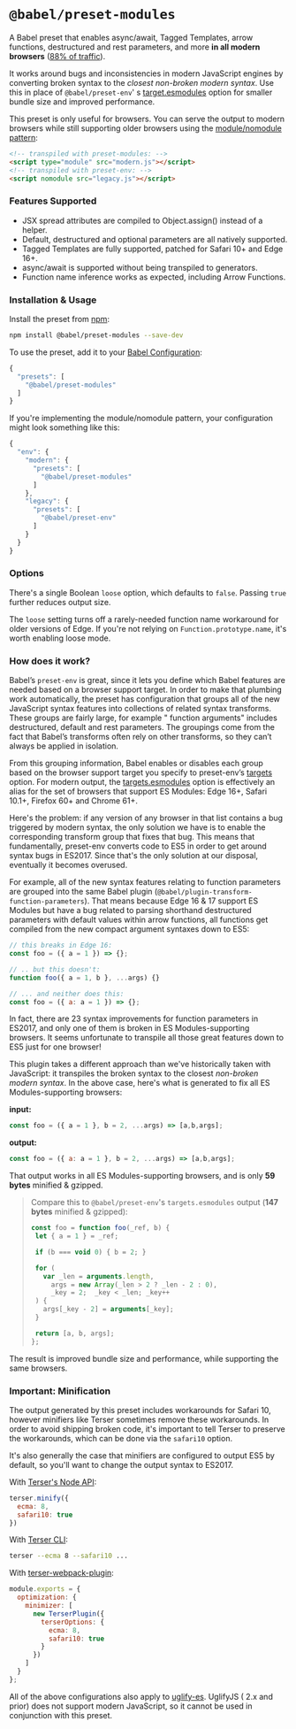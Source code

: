 # `@babel/preset-modules`

A Babel preset that enables async/await, Tagged Templates, arrow functions, destructured and rest parameters, and
more **in all modern browsers** ([88% of traffic](https://caniuse.com/#feat=es6-module)).

It works around bugs and inconsistencies in modern JavaScript engines by converting broken syntax to the _closest
non-broken modern syntax_. Use this in place of `@babel/preset-env`'
s [target.esmodules](https://babeljs.io/docs/en/babel-preset-env#targetsesmodules) option for smaller bundle size and
improved performance.

This preset is only useful for browsers. You can serve the output to modern browsers while still supporting older
browsers using
the [module/nomodule pattern](https://philipwalton.com/articles/deploying-es2015-code-in-production-today/):

```html
<!-- transpiled with preset-modules: -->
<script type="module" src="modern.js"></script>
<!-- transpiled with preset-env: -->
<script nomodule src="legacy.js"></script>
```

### Features Supported

- JSX spread attributes are compiled to Object.assign() instead of a helper.
- Default, destructured and optional parameters are all natively supported.
- Tagged Templates are fully supported, patched for Safari 10+ and Edge 16+.
- async/await is supported without being transpiled to generators.
- Function name inference works as expected, including Arrow Functions.

### Installation & Usage

Install the preset from [npm](https://www.npmjs.com/package/@babel/preset-modules):

```sh
npm install @babel/preset-modules --save-dev
```

To use the preset, add it to your [Babel Configuration](https://babeljs.io/docs/en/configuration):

```js
{
  "presets": [
    "@babel/preset-modules"
  ]
}
```

If you're implementing the module/nomodule pattern, your configuration might look something like this:

```js
{
  "env": {
    "modern": {
      "presets": [
        "@babel/preset-modules"
      ]
    },
    "legacy": {
      "presets": [
        "@babel/preset-env"
      ]
    }
  }
}
```

### Options

There's a single Boolean `loose` option, which defaults to `false`. Passing `true` further reduces output size.

The `loose` setting turns off a rarely-needed function name workaround for older versions of Edge. If you're not relying
on `Function.prototype.name`, it's worth enabling loose mode.

### How does it work?

Babel’s `preset-env` is great, since it lets you define which Babel features are needed based on a browser support
target. In order to make that plumbing work automatically, the preset has configuration that groups all of the new
JavaScript syntax features into collections of related syntax transforms. These groups are fairly large, for example "
function arguments" includes destructured, default and rest parameters. The groupings come from the fact that Babel’s
transforms often rely on other transforms, so they can’t always be applied in isolation.

From this grouping information, Babel enables or disables each group based on the browser support target you specify to
preset-env’s [targets](https://babeljs.io/docs/en/babel-preset-env#targets) option. For modern output,
the [targets.esmodules](https://babeljs.io/docs/en/babel-preset-env#targetsesmodules) option is effectively an alias for
the set of browsers that support ES Modules: Edge 16+, Safari 10.1+, Firefox 60+ and Chrome 61+.

Here's the problem: if any version of any browser in that list contains a bug triggered by modern syntax, the only
solution we have is to enable the corresponding transform group that fixes that bug. This means that fundamentally,
preset-env converts code to ES5 in order to get around syntax bugs in ES2017. Since that's the only solution at our
disposal, eventually it becomes overused.

For example, all of the new syntax features relating to function parameters are grouped into the same Babel
plugin (`@babel/plugin-transform-function-parameters`). That means because Edge 16 & 17 support ES Modules but have a
bug related to parsing shorthand destructured parameters with default values within arrow functions, all functions get
compiled from the new compact argument syntaxes down to ES5:

```js
// this breaks in Edge 16:
const foo = ({ a = 1 }) => {};

// .. but this doesn't:
function foo({ a = 1, b }, ...args) {}

// ... and neither does this:
const foo = ({ a: a = 1 }) => {};
```

In fact, there are 23 syntax improvements for function parameters in ES2017, and only one of them is broken in ES
Modules-supporting browsers. It seems unfortunate to transpile all those great features down to ES5 just for one
browser!

This plugin takes a different approach than we've historically taken with JavaScript: it transpiles the broken syntax to
the closest _non-broken modern syntax_. In the above case, here's what is generated to fix all ES Modules-supporting
browsers:

**input:**

```js
const foo = ({ a = 1 }, b = 2, ...args) => [a,b,args];
```

**output:**

```js
const foo = ({ a: a = 1 }, b = 2, ...args) => [a,b,args];
```

That output works in all ES Modules-supporting browsers, and is only **59 bytes** minified & gzipped.

> Compare this to `@babel/preset-env`'s `targets.esmodules` output (**147 bytes** minified & gzipped):
>
> ```js
>const foo = function foo(_ref, b) {
>  let { a = 1 } = _ref;
>
>  if (b === void 0) { b = 2; }
>
>  for (
>    var _len = arguments.length,
>      args = new Array(_len > 2 ? _len - 2 : 0),
>      _key = 2;  _key < _len; _key++
>  ) {
>    args[_key - 2] = arguments[_key];
>  }
>
>  return [a, b, args];
>};
>````

The result is improved bundle size and performance, while supporting the same browsers.

### Important: Minification

The output generated by this preset includes workarounds for Safari 10, however minifiers like Terser sometimes remove
these workarounds. In order to avoid shipping broken code, it's important to tell Terser to preserve the workarounds,
which can be done via the `safari10` option.

It's also generally the case that minifiers are configured to output ES5 by default, so you'll want to change the output
syntax to ES2017.

With [Terser's Node API](https://github.com/terser/terser#minify-options):

```js
terser.minify({
  ecma: 8,
  safari10: true
})
```

With [Terser CLI](https://npm.im/terser):

```sh
terser --ecma 8 --safari10 ...
```

With [terser-webpack-plugin](https://webpack.js.org/plugins/terser-webpack-plugin/):

```js
module.exports = {
  optimization: {
    minimizer: [
      new TerserPlugin({
        terserOptions: {
          ecma: 8,
          safari10: true
        }
      })
    ]
  }
};
```

All of the above configurations also apply to [uglify-es](https://github.com/mishoo/UglifyJS2/tree/harmony). UglifyJS (
2.x and prior) does not support modern JavaScript, so it cannot be used in conjunction with this preset.
